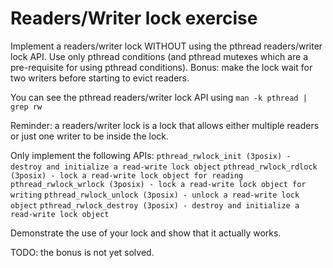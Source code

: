 # Readers/Writer lock exercise

Implement a readers/writer lock WITHOUT using the pthread readers/writer
lock API. Use only pthread conditions (and pthread mutexes which are
a pre-requisite for using pthread conditions).
Bonus: make the lock wait for two writers before starting to evict readers.

You can see the pthread readers/writer lock API using `man -k pthread | grep rw`

Reminder: a readers/writer lock is a lock that allows either multiple
readers or just one writer to be inside the lock.

Only implement the following APIs:
`pthread_rwlock_init (3posix) - destroy and initialize a read-write lock object`
`pthread_rwlock_rdlock (3posix) - lock a read-write lock object for reading`
`pthread_rwlock_wrlock (3posix) - lock a read-write lock object for writing`
`pthread_rwlock_unlock (3posix) - unlock a read-write lock object`
`pthread_rwlock_destroy (3posix) - destroy and initialize a read-write lock object`

Demonstrate the use of your lock and show that it actually works.

TODO: the bonus is not yet solved.
